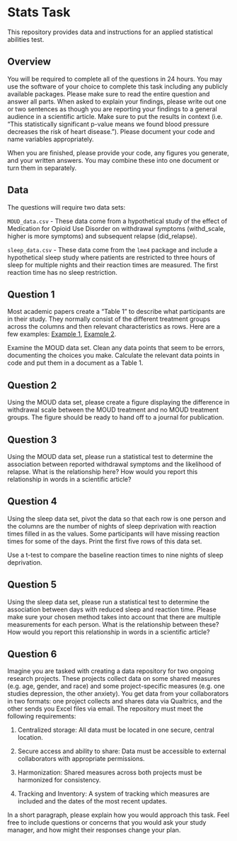 # Stats Task

This repository provides data and instructions for an applied statistical abilities test.

## Overview

You will be required to complete all of the questions in 24 hours. You may use the software of your choice to complete this task including any publicly available packages. Please make sure to read the entire question and answer all parts. When asked to explain your findings, please write out one or two sentences as though you are reporting your findings to a general audience in a scientific article. Make sure to put the results in context (i.e. “This statistically significant p-value means we found blood pressure decreases the risk of heart disease.”). Please document your code and name variables appropriately.

When you are finished, please provide your code, any figures you generate, and your written answers. You may combine these into one document or turn them in separately.

## Data

The questions will require two data sets:

`MOUD_data.csv` - These data come from a hypothetical study of the effect of Medication for Opioid Use Disorder on withdrawal symptoms (withd_scale, higher is more symptoms) and subsequent relapse (did_relapse).

`sleep_data.csv` - These data come from the `lme4` package and include a hypothetical sleep study where patients are restricted to three hours of sleep for multiple nights and their reaction times are measured. The first reaction time has no sleep restriction.

## Question 1

Most academic papers create a “Table 1” to describe what participants are in their study. They normally consist of the different treatment groups across the columns and then relevant characteristics as rows. Here are a few examples: [Example 1](https://pmc.ncbi.nlm.nih.gov/articles/PMC4478141/#T1), [Example 2](https://pmc.ncbi.nlm.nih.gov/articles/PMC4866634/#T1).

Examine the MOUD data set. Clean any data points that seem to be errors, documenting the choices you make. Calculate the relevant data points in code and put them in a document as a Table 1.

## Question 2

Using the MOUD data set, please create a figure displaying the difference in withdrawal scale between the MOUD treatment and no MOUD treatment groups. The figure should be ready to hand off to a journal for publication.

## Question 3

Using the MOUD data set, please run a statistical test to determine the association between reported withdrawal symptoms and the likelihood of relapse. What is the relationship here? How would you report this relationship in words in a scientific article?

## Question 4

Using the sleep data set, pivot the data so that each row is one person and the columns are the number of nights of sleep deprivation with reaction times filled in as the values. Some participants will have missing reaction times for some of the days. Print the first five rows of this data set.

Use a t-test to compare the baseline reaction times to nine nights of sleep deprivation.

## Question 5

Using the sleep data set, please run a statistical test to determine the association between days with reduced sleep and reaction time. Please make sure your chosen method takes into account that there are multiple measurements for each person. What is the relationship between these? How would you report this relationship in words in a scientific article?

## Question 6

Imagine you are tasked with creating a data repository for two ongoing research projects. These projects collect data on some shared measures (e.g. age, gender, and race) and some project-specific measures (e.g. one studies depression, the other anxiety). You get data from your collaborators in two formats: one project collects and shares data via Qualtrics, and the other sends you Excel files via email. The repository must meet the following requirements:

1.  Centralized storage: All data must be located in one secure, central location.

2.  Secure access and ability to share: Data must be accessible to external collaborators with appropriate permissions.

3.  Harmonization: Shared measures across both projects must be harmonized for consistency.

4.  Tracking and Inventory: A system of tracking which measures are included and the dates of the most recent updates.

In a short paragraph, please explain how you would approach this task. Feel free to include questions or concerns that you would ask your study manager, and how might their responses change your plan.
